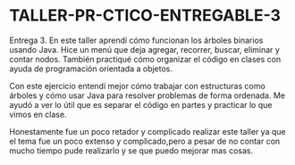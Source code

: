 # TALLER-PR-CTICO-ENTREGABLE-3
Entrega 3.
En este taller aprendí cómo funcionan los árboles binarios usando Java. Hice un menú que deja agregar, recorrer, buscar, eliminar y contar nodos. También practiqué cómo organizar el código en clases con ayuda de programación orientada a objetos.

Con este ejercicio entendí mejor cómo trabajar con estructuras como árboles y cómo usar Java para resolver problemas de forma ordenada. Me ayudó a ver lo útil que es separar el código en partes y practicar lo que vimos en clase.

Honestamente fue un poco retador y complicado realizar este taller ya que el tema fue un poco extenso y complicado,pero a pesar de no contar con mucho tiempo pude realizarlo y se que puedo mejorar mas cosas.
